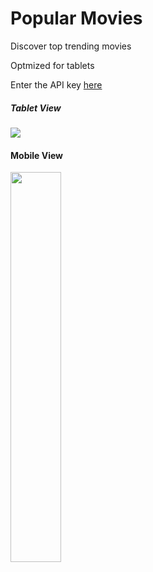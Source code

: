 # Popular Movies

Discover top trending movies 

Optmized for tablets


Enter the API key [here](https://github.com/yask123/PopularMoviesFinal/blob/master/app/src/main/java/com/example/yask/popularmoviesfinal/IMDBClient.java#L16)

##### Tablet View
<img src="http://i.imgur.com/ag0RwuI.png" />


#### Mobile View
<img src="http://i.imgur.com/ntQmbc3.jpg" height="40%" width="40%" />
